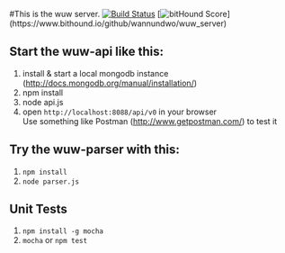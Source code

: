 #This is the wuw server.
[![Build Status](https://travis-ci.org/wannundwo/wuw_server.svg?branch=master)](https://travis-ci.org/wannundwo/wuw_server)
[![bitHound Score](https://www.bithound.io/github/wannundwo/wuw_server/badges/score.svg?)](https://www.bithound.io/github/wannundwo/wuw_server)

## Start the wuw-api like this:  
1. install & start a local mongodb instance (http://docs.mongodb.org/manual/installation/)  
2. npm install  
3. node api.js  
4. open `http://localhost:8088/api/v0` in your browser  
Use something like Postman (http://www.getpostman.com/) to test it  


## Try the wuw-parser with this:  
1. `npm install`  
2. `node parser.js`

## Unit Tests
1. `npm install -g mocha`
2. `mocha` or `npm test`